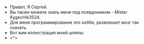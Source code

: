 -  Привет, Я Сергей.
-  Вы также можете знать меня под псевдонимом - Mister KygecHik3524.
-  Для меня программирование это хобби, развлекает мозг так сказать.
-  Вот вам иллюстрация моей шляпы:
-  <^>
